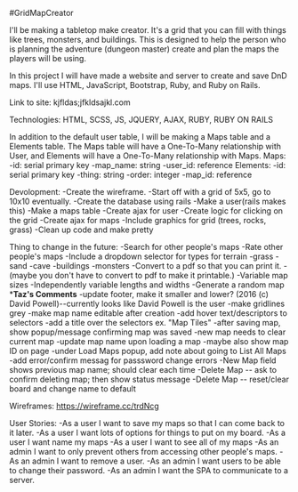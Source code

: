 #GridMapCreator

I'll be making a tabletop make creator. It's a grid that you can fill with things
like trees, monsters, and buildings. This is designed to help the person who is
planning the adventure (dungeon master) create and plan the maps the players
will be using.

In this project I will have made a website and server to create and save DnD
maps. I'll use HTML, JavaScript, Bootstrap, Ruby, and Ruby on Rails.

Link to site: kjfldas;jfkldsajkl.com

Technologies: HTML, SCSS, JS, JQUERY, AJAX, RUBY, RUBY ON RAILS

In addition to the default user table, I will be making a Maps table and a
Elements table. The Maps table will have a One-To-Many relationship with User,
and Elements will have a One-To-Many relationship with Maps.
Maps:
-id: serial primary key
-map_name: string
-user_id: reference
Elements:
-id: serial primary key
-thing: string
-order: integer
-map_id: reference

Devolopment:
-Create the wireframe.
  -Start off with a grid of 5x5, go to 10x10 eventually.
-Create the database using rails
  -Make a user(rails makes this)
  -Make a maps table
-Create ajax for user
-Create logic for clicking on the grid
-Create ajax for maps
-Include graphics for grid (trees, rocks, grass)
-Clean up code and make pretty

Thing to change in the future:
-Search for other people's maps
-Rate other people's maps
-Include a dropdown selector for types for terrain
  -grass
  -sand
  -cave
  -buildings
  -monsters
-Convert to a pdf so that you can print it.
  -(maybe you don't have to convert to pdf to make it printable.)
-Variable map sizes
  -Independently variable lengths and widths
-Generate a random map
***Taz's Comments**
-update footer, make it smaller and lower? (2016 (c) David Powell)--currently looks like David Powell is the user
-make gridlines grey
-make map name editable after creation
-add hover text/descriptors to selectors
-add a title over the selectors ex. "Map Tiles"
-after saving map, show popup/message confirming map was saved
-new map needs to clear current map
-update map name upon loading a map
-maybe also show map ID on page
-under Load Maps popup, add note about going to List All Maps
-add error/confirm messag for passsword change errors
-New Map field shows previous map name; should clear each time
-Delete Map -- ask to confirm deleting map; then show status message
-Delete Map -- reset/clear board and change name to default

Wireframes: https://wireframe.cc/trdNcg

User Stories:
-As a user I want to save my maps so that I can come back to it later.
-As a user I want lots of options for things to put on my board.
-As a user I want name my maps
-As a user I want to see all of my maps
-As an admin I want to only prevent others from accessing other people's maps.
-As an admin I want to remove a user.
-As an admin I want users to be able to change their password.
-As an admin I want the SPA to communicate to a server.
